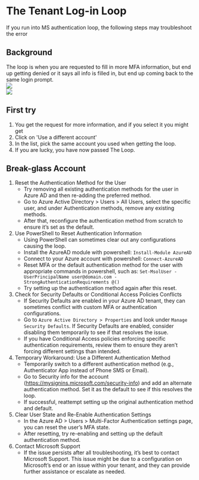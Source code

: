 # The Tenant Log-in Loop

If you run into MS authentication loop, the following steps may
troubleshoot the error

## Background

The loop is when you are requested to fill in more MFA information, but end up getting denied or it says all info is
filled in, but end up coming back to the same login prompt.  
![](img/TheLoop-More_information_required.png)  
![](img/TheLoop-No_method_available.png)

## First try

1. You get the request for more information, and if you select it you might get
2. Click on 'Use a different account'
3. In the list, pick the same account you used when getting the loop.
4. If you are lucky, you have now passed The Loop.

## Break-glass Account

1. Reset the Authentication Method for the User
    - Try removing all existing authentication methods for the user in Azure AD and then re-adding the preferred method.
    - Go to Azure Active Directory > Users > All Users, select the specific user, and under Authentication methods,
      remove any existing methods.
    - After that, reconfigure the authentication method from scratch to ensure it’s set as the default.
2. Use PowerShell to Reset Authentication Information
    - Using PowerShell can sometimes clear out any configurations causing the loop.
    - Install the AzureAD module with powershell:
      `Install-Module AzureAD`
    - Connect to your Azure account with powershell:
      `Connect-AzureAD`
    - Reset MFA or the default authentication method for the user with appropriate commands in powershell, such as:
      `Set-MsolUser -UserPrincipalName user@domain.com -StrongAuthenticationRequirements @()`
    - Try setting up the authentication method again after this reset.
3. Check for Security Defaults or Conditional Access Policies Conflicts
    - If Security Defaults are enabled in your Azure AD tenant, they can sometimes conflict with custom MFA or
      authentication configurations.
    - Go to `Azure Active Directory > Properties` and look under `Manage Security Defaults`. If Security Defaults are
      enabled, consider disabling them temporarily to see if that resolves the issue.
    - If you have Conditional Access policies enforcing specific authentication requirements, review them to ensure they
      aren’t forcing different settings than intended.
4. Temporary Workaround: Use a Different Authentication Method
    - Temporarily switch to a different authentication method (e.g., Authenticator App instead of Phone SMS or Email).
    - Go to Security info for the account (https://mysignins.microsoft.com/security-info) and add an alternate
      authentication method. Set it as the default to see if this resolves the loop.
    - If successful, reattempt setting up the original authentication method and default.
5. Clear User State and Re-Enable Authentication Settings
    - In the Azure AD > Users > Multi-Factor Authentication settings page, you can reset the user’s MFA state.
    - After resetting, try re-enabling and setting up the default authentication method.
6. Contact Microsoft Support
    - If the issue persists after all troubleshooting, it’s best to contact Microsoft Support. This issue might be due
      to a configuration on Microsoft’s end or an issue within your tenant, and they can provide further assistance or
      escalate as needed.

